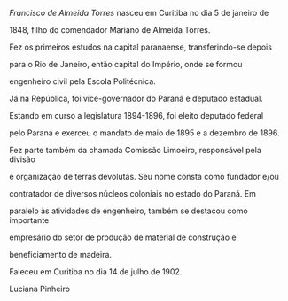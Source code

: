 

*Francisco de Almeida Torres* nasceu em Curitiba no dia 5 de janeiro de

1848, filho do comendador Mariano de Almeida Torres.



Fez os primeiros estudos na capital paranaense, transferindo-se depois

para o Rio de Janeiro, então capital do Império, onde se formou

engenheiro civil pela Escola Politécnica.



Já na República, foi vice-governador do Paraná e deputado estadual.

Estando em curso a legislatura 1894-1896, foi eleito deputado federal

pelo Paraná e exerceu o mandato de maio de 1895 e a dezembro de 1896.



Fez parte também da chamada Comissão Limoeiro, responsável pela divisão

e organização de terras devolutas. Seu nome consta como fundador e/ou

contratador de diversos núcleos coloniais no estado do Paraná. Em

paralelo às atividades de engenheiro, também se destacou como importante

empresário do setor de produção de material de construção e

beneficiamento de madeira.



Faleceu em Curitiba no dia 14 de julho de 1902.



Luciana Pinheiro



